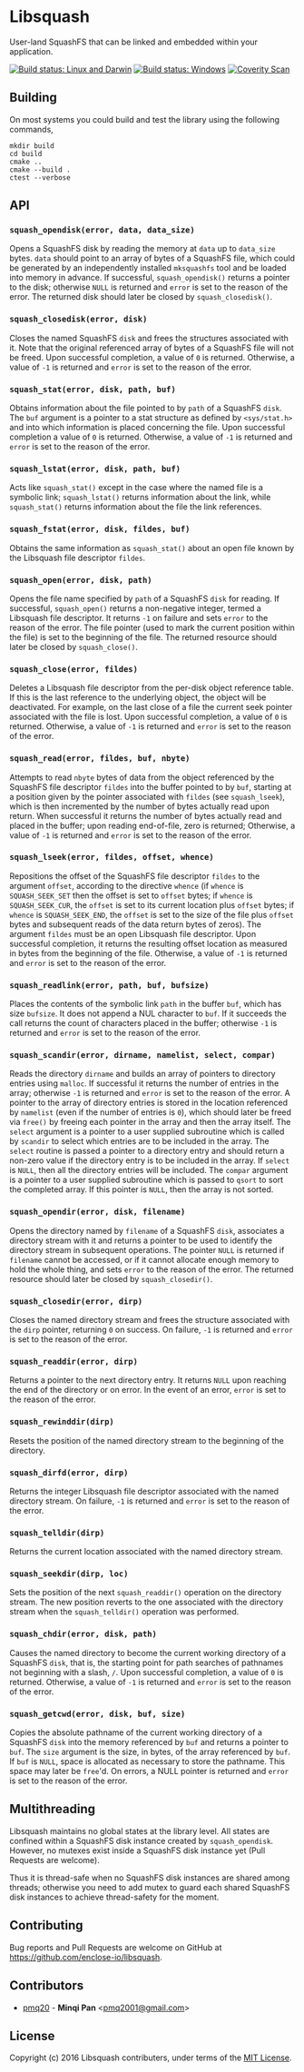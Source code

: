 # Libsquash

User-land SquashFS that can be linked and embedded within your application.

[![Build status: Linux and Darwin](https://travis-ci.org/enclose-io/libsquash.svg?branch=master)](https://travis-ci.org/enclose-io/libsquash)
[![Build status: Windows](https://ci.appveyor.com/api/projects/status/idimki81u783uab0?svg=true)](https://ci.appveyor.com/project/pmq20/libsquash)
[![Coverity Scan](https://scan.coverity.com/projects/11025/badge.svg)](https://scan.coverity.com/projects/pmq20-libsquash)

## Building

On most systems you could build and test the library using the following commands,

    mkdir build
    cd build
    cmake ..
    cmake --build .
    ctest --verbose

## API

### `squash_opendisk(error, data, data_size)`

Opens a SquashFS disk by reading the memory at `data` up to `data_size` bytes.
`data` should point to an array of bytes of a SquashFS file,
which could be generated by an independently installed `mksquashfs` tool and be loaded into memory in advance.
If successful, `squash_opendisk()` returns a pointer to the disk; 
otherwise `NULL` is returned and `error` is set to the reason of the error.
The returned disk should later be closed by `squash_closedisk()`.

### `squash_closedisk(error, disk)`

Closes the named SquashFS `disk` and frees the structures associated with it.
Note that the original referenced array of bytes of a SquashFS file will not be freed.
Upon successful completion, a value of `0` is returned.
Otherwise, a value of `-1` is returned and `error` is set to the reason of the error.

### `squash_stat(error, disk, path, buf)`

Obtains information about the file pointed to by `path` of a SquashFS `disk`.
The `buf` argument is a pointer to a stat structure as defined by
`<sys/stat.h>` and into which information is placed concerning the file.
Upon successful completion a value of `0` is returned.
Otherwise, a value of `-1` is returned and `error` is set to the reason of the error.

### `squash_lstat(error, disk, path, buf)`

Acts like `squash_stat()` except in the case where the named file is a symbolic link;
`squash_lstat()` returns information about the link,
while `squash_stat()` returns information about the file the link references.

### `squash_fstat(error, disk, fildes, buf)`

Obtains the same information as `squash_stat()`
about an open file known by the Libsquash file descriptor `fildes`.

### `squash_open(error, disk, path)`

Opens the file name specified by `path` of a SquashFS `disk` for reading.
If successful, `squash_open()` returns a non-negative integer, termed a Libsquash file descriptor.
It returns `-1` on failure and sets `error` to the reason of the error.
The file pointer (used to mark the current position within the file) is set to the beginning of the file.
The returned resource should later be closed by `squash_close()`.

### `squash_close(error, fildes)`

Deletes a Libsquash file descriptor from the per-disk object reference table.
If this is the last reference to the underlying object, the object will be deactivated.
For example, on the last close of a file the current seek pointer associated with the file is lost.
Upon successful completion, a value of `0` is returned.
Otherwise, a value of `-1` is returned and `error` is set to the reason of the error.

### `squash_read(error, fildes, buf, nbyte)`

Attempts to read `nbyte` bytes of data from the object
referenced by the SquashFS file descriptor `fildes`
into the buffer pointed to by `buf`,
starting at a position given by the pointer associated with `fildes` (see `squash_lseek`),
which is then incremented by the number of bytes actually read upon return.
When successful it returns the number of bytes actually read and placed in the buffer;
upon reading end-of-file, zero is returned;
Otherwise, a value of `-1` is returned and `error` is set to the reason of the error.

### `squash_lseek(error, fildes, offset, whence)`

Repositions the offset of the SquashFS file descriptor `fildes`
to the argument `offset`, according to the directive `whence`
(if `whence` is `SQUASH_SEEK_SET` then the offset is set to `offset` bytes;
if `whence` is `SQUASH_SEEK_CUR`, the `offset` is set to its current location plus `offset` bytes;
if `whence` is `SQUASH_SEEK_END`, the `offset` is set to the size of the file plus `offset` bytes
and subsequent reads of the data return bytes of zeros).
The argument `fildes` must be an open Libsquash file descriptor.
Upon successful completion, it returns the resulting offset location as measured in bytes from the beginning of the
file.
Otherwise, a value of `-1` is returned and `error` is set to the reason of the error.

### `squash_readlink(error, path, buf, bufsize)`

Places the contents of the symbolic link `path` in the buffer
`buf`, which has size `bufsize`.
It does not append a NUL character to `buf`.
If it succeeds the call returns the count of characters placed in the buffer;
otherwise `-1` is returned and `error` is set to the reason of the error.

### `squash_scandir(error, dirname, namelist, select, compar)`

Reads the directory `dirname` and builds an array of pointers to directory entries using `malloc`.
If successful it returns the number of entries in the array; 
otherwise `-1` is returned and `error` is set to the reason of the error.
A pointer to the array of directory entries is stored in the location referenced by `namelist`
(even if the number of entries is `0`),
which should later be freed via `free()` by freeing each pointer in the array and then the array itself.
The `select` argument is a pointer to a user supplied subroutine which is called by `scandir`
to select which entries are to be included in the array. The `select` routine is passed a pointer to a directory entry
and should return a non-zero value if the directory entry is to be included in the array.
If `select` is `NULL`, then all the directory entries will be included.
The `compar` argument is a pointer to a user supplied subroutine which is passed to `qsort`
to sort the completed array. If this pointer is `NULL`, then the array is not sorted.


### `squash_opendir(error, disk, filename)`

Opens the directory named by `filename` of a SquashFS `disk`,
associates a directory stream with it and returns a pointer
to be used to identify the directory stream in subsequent operations.
The pointer `NULL` is returned if `filename` cannot be accessed,
or if it cannot allocate enough memory to hold the whole thing,
and sets `error` to the reason of the error.
The returned resource should later be closed by `squash_closedir()`.

### `squash_closedir(error, dirp)`

Closes the named directory stream and frees the structure associated with the `dirp` pointer,
returning `0` on success.
On failure, `-1` is returned and `error` is set to the reason of the error.

### `squash_readdir(error, dirp)`

Returns a pointer to the next directory entry.
It returns `NULL` upon reaching the end of the directory or on error. 
In the event of an error, `error` is set to the reason of the error.

### `squash_rewinddir(dirp)`

Resets the position of the named directory stream to the beginning of the directory.

### `squash_dirfd(error, dirp)`

Returns the integer Libsquash file descriptor associated with the named directory stream.
On failure, `-1` is returned and `error` is set to the reason of the error.

### `squash_telldir(dirp)`

Returns the current location associated with the named directory stream.

### `squash_seekdir(dirp, loc)`

Sets the position of the next `squash_readdir()` operation on the directory stream.
The new position reverts to the one associated with the directory stream
when the `squash_telldir()` operation was performed.

### `squash_chdir(error, disk, path)`

Causes the named directory to become the current working directory of a SquashFS `disk`,
that is, the starting point for path searches of pathnames not beginning with a slash, `/`.
Upon successful completion, a value of `0` is returned. Otherwise, a value of `-1` is returned
and `error` is set to the reason of the error.

### `squash_getcwd(error, disk, buf, size)`

Copies the absolute pathname of the current working directory of a SquashFS `disk`
into the memory referenced by `buf` and returns a pointer to `buf`.
The `size` argument is the size, in bytes, of the array referenced by `buf`.
If `buf` is `NULL`, space is allocated as necessary to store the pathname.
This space may later be `free`'d.
On errors, a NULL pointer is returned and `error` is set to the reason of the error.

## Multithreading

Libsquash maintains no global states at the library level.
All states are confined within a SquashFS disk instance created by `squash_opendisk`.
However, no mutexes exist inside a SquashFS disk instance yet (Pull Requests are welcome).

Thus it is thread-safe when no SquashFS disk instances are shared among threads;
otherwise you need to add mutex to guard each shared SquashFS disk instances
to achieve thread-safety for the moment.

## Contributing

Bug reports and Pull Requests are welcome on GitHub at https://github.com/enclose-io/libsquash.

## Contributors

* [pmq20](https://github.com/pmq20) - **Minqi Pan** &lt;pmq2001@gmail.com&gt;

## License

Copyright (c) 2016 Libsquash contributers, under terms of the [MIT License](http://opensource.org/licenses/MIT).
